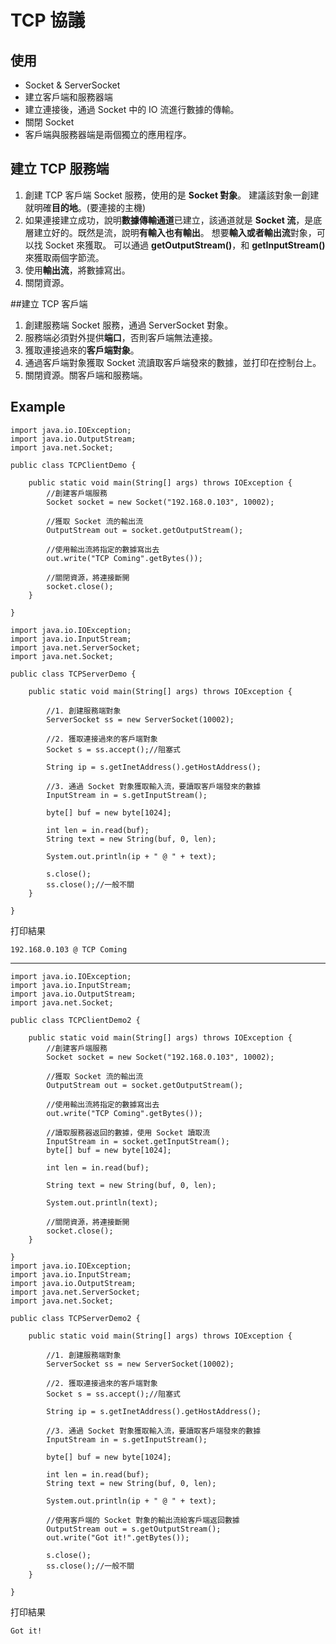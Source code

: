 # TCP 協議

## 使用
- Socket & ServerSocket
- 建立客戶端和服務器端
- 建立連接後，通過 Socket 中的 IO 流進行數據的傳輸。
- 關閉 Socket 
- 客戶端與服務器端是兩個獨立的應用程序。

## 建立 TCP 服務端
1. 創建 TCP 客戶端 Socket 服務，使用的是 **Socket 對象**。
   建議該對象一創建就明確**目的地**。(要連接的主機)
2. 如果連接建立成功，說明**數據傳輸通道**已建立，該通道就是 **Socket 流**，是底層建立好的。既然是流，說明**有輸入也有輸出**。
   想要**輸入或者輸出流**對象，可以找 Socket 來獲取。
   可以通過 **getOutputStream()**，和 **getInputStream()** 來獲取兩個字節流。
3. 使用**輸出流**，將數據寫出。
4. 關閉資源。

##建立 TCP 客戶端
1. 創建服務端 Socket 服務，通過 ServerSocket 對象。
2. 服務端必須對外提供**端口**，否則客戶端無法連接。
3. 獲取連接過來的**客戶端對象**。
4. 通過客戶端對象獲取 Socket 流讀取客戶端發來的數據，並打印在控制台上。
5. 關閉資源。關客戶端和服務端。

## Example
```
import java.io.IOException;
import java.io.OutputStream;
import java.net.Socket;

public class TCPClientDemo {

	public static void main(String[] args) throws IOException {
		//創建客戶端服務
		Socket socket = new Socket("192.168.0.103", 10002);
		
		//獲取 Socket 流的輸出流
		OutputStream out = socket.getOutputStream();
		
		//使用輸出流將指定的數據寫出去
		out.write("TCP Coming".getBytes());
		
		//關閉資源，將連接斷開
		socket.close();
	}

}

import java.io.IOException;
import java.io.InputStream;
import java.net.ServerSocket;
import java.net.Socket;

public class TCPServerDemo {

	public static void main(String[] args) throws IOException {

		//1. 創建服務端對象
		ServerSocket ss = new ServerSocket(10002);
		
		//2. 獲取連接過來的客戶端對象
		Socket s = ss.accept();//阻塞式
		
		String ip = s.getInetAddress().getHostAddress();
		
		//3. 通過 Socket 對象獲取輸入流，要讀取客戶端發來的數據
		InputStream in = s.getInputStream();
		
		byte[] buf = new byte[1024];
		
		int len = in.read(buf);
		String text = new String(buf, 0, len);
		
		System.out.println(ip + " @ " + text);
		
		s.close();
		ss.close();//一般不關
	}

}
```
打印結果
```
192.168.0.103 @ TCP Coming
```
---
```
import java.io.IOException;
import java.io.InputStream;
import java.io.OutputStream;
import java.net.Socket;

public class TCPClientDemo2 {

	public static void main(String[] args) throws IOException {
		//創建客戶端服務
		Socket socket = new Socket("192.168.0.103", 10002);
		
		//獲取 Socket 流的輸出流
		OutputStream out = socket.getOutputStream();
		
		//使用輸出流將指定的數據寫出去
		out.write("TCP Coming".getBytes());
		
		//讀取服務器返回的數據，使用 Socket 讀取流
		InputStream in = socket.getInputStream();
		byte[] buf = new byte[1024];
		
		int len = in.read(buf);
		
		String text = new String(buf, 0, len);
		
		System.out.println(text);
		
		//關閉資源，將連接斷開
		socket.close();
	}

}
import java.io.IOException;
import java.io.InputStream;
import java.io.OutputStream;
import java.net.ServerSocket;
import java.net.Socket;

public class TCPServerDemo2 {

	public static void main(String[] args) throws IOException {

		//1. 創建服務端對象
		ServerSocket ss = new ServerSocket(10002);
		
		//2. 獲取連接過來的客戶端對象
		Socket s = ss.accept();//阻塞式
		
		String ip = s.getInetAddress().getHostAddress();
		
		//3. 通過 Socket 對象獲取輸入流，要讀取客戶端發來的數據
		InputStream in = s.getInputStream();
		
		byte[] buf = new byte[1024];
		
		int len = in.read(buf);
		String text = new String(buf, 0, len);
		
		System.out.println(ip + " @ " + text);
		
		//使用客戶端的 Socket 對象的輸出流給客戶端返回數據
		OutputStream out = s.getOutputStream();
		out.write("Got it!".getBytes());
		
		s.close();
		ss.close();//一般不關
	}

}

```
打印結果
```
Got it!
```
